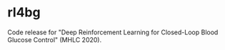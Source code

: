 # rl4bg
Code release for "Deep Reinforcement Learning for Closed-Loop Blood Glucose Control" (MHLC 2020). 
